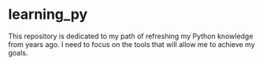 # learning_py
This repository is dedicated to my path of refreshing my Python knowledge from years ago. I need to focus on the  tools that will allow me to achieve my goals.
